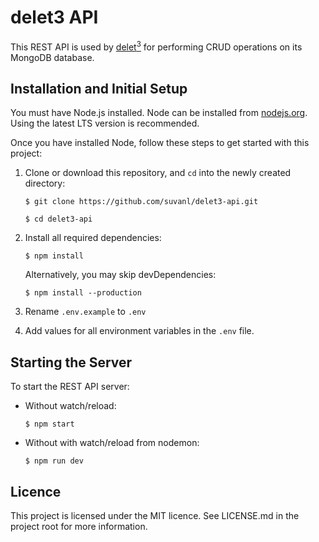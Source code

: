 # delet3 API

This REST API is used by [delet<sup>3</sup>](https://github.com/suvanl/delet3) for performing CRUD operations on its MongoDB database.

## Installation and Initial Setup
You must have Node.js installed. Node can be installed from [nodejs.org](https://nodejs.org/). Using the latest LTS version is recommended.

Once you have installed Node, follow these steps to get started with this project:
1. Clone or download this repository, and `cd` into the newly created directory:
    ```
    $ git clone https://github.com/suvanl/delet3-api.git
    ```

    ```
    $ cd delet3-api
    ```

2. Install all required dependencies:
    ```
    $ npm install
    ```

    Alternatively, you may skip devDependencies:
    ```
    $ npm install --production
    ```
3. Rename `.env.example` to `.env`
4. Add values for all environment variables in the `.env` file.

## Starting the Server
To start the REST API server:

- Without watch/reload:
    ```
    $ npm start
    ```

- Without with watch/reload from nodemon:
    ```
    $ npm run dev
    ```

## Licence
This project is licensed under the MIT licence. See LICENSE.md in the project root for more information.
